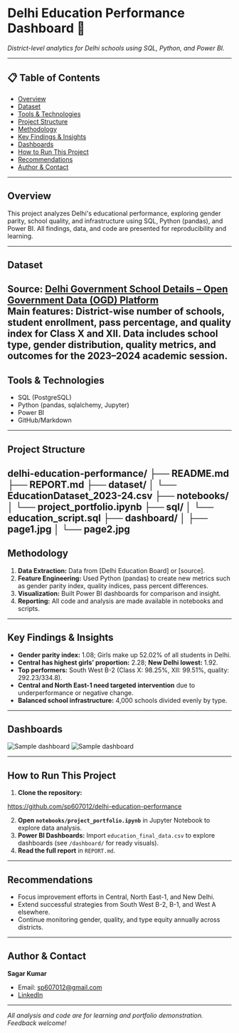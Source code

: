 # Delhi Education Performance Dashboard 🏫

*District-level analytics for Delhi schools using SQL, Python, and Power BI.*

---

## 📋 Table of Contents

- [Overview](#overview)
- [Dataset](#dataset)
- [Tools & Technologies](#tools--technologies)
- [Project Structure](#project-structure)
- [Methodology](#methodology)
- [Key Findings & Insights](#key-findings--insights)
- [Dashboards](#dashboards)
- [How to Run This Project](#how-to-run-this-project)
- [Recommendations](#recommendations)
- [Author & Contact](#author--contact)

---

## Overview

This project analyzes Delhi's educational performance, exploring gender parity, school quality, and infrastructure using SQL, Python (pandas), and Power BI. All findings, data, and code are presented for reproducibility and learning.

---


## Dataset

Source: [Delhi Government School Details – Open Government Data (OGD) Platform](https://www.data.gov.in/catalog/delhi-government-school-details)  
Main features: District-wise number of schools, student enrollment, pass percentage, and quality index for Class X and XII. Data includes school type, gender distribution, quality metrics, and outcomes for the 2023–2024 academic session.
---

## Tools & Technologies

- SQL (PostgreSQL)
- Python (pandas, sqlalchemy, Jupyter)
- Power BI
- GitHub/Markdown

---

## Project Structure
delhi-education-performance/
├── README.md
├── REPORT.md
├── dataset/
│ └── EducationDataset_2023-24.csv
├── notebooks/
│ └── project_portfolio.ipynb
├── sql/
│ └── education_script.sql
├── dashboard/
│ ├── page1.jpg
│ └── page2.jpg
---

## Methodology

1. **Data Extraction:** Data from [Delhi Education Board] or [source].
2. **Feature Engineering:** Used Python (pandas) to create new metrics such as gender parity index, quality indices, pass percent differences.
3. **Visualization:** Built Power BI dashboards for comparison and insight.
4. **Reporting:** All code and analysis are made available in notebooks and scripts.

---

## Key Findings & Insights

- **Gender parity index:** 1.08; Girls make up 52.02% of all students in Delhi.
- **Central has highest girls’ proportion:** 2.28; **New Delhi lowest:** 1.92.
- **Top performers:** South West B-2 (Class X: 98.25%, XII: 99.51%, quality: 292.23/334.8).
- **Central and North East-1 need targeted intervention** due to underperformance or negative change.
- **Balanced school infrastructure:** 4,000 schools divided evenly by type.

---

## Dashboards

![Sample dashboard](dashboard/page1.jpg)
![Sample dashboard](dashboard/page2.jpg)

---

## How to Run This Project

1. **Clone the repository:**

https://github.com/sp607012/delhi-education-performance

2. **Open `notebooks/project_portfolio.ipynb`** in Jupyter Notebook to explore data analysis.
3. **Power BI Dashboards:** Import `education_final_data.csv` to explore dashboards (see `/dashboard/` for ready visuals).
4. **Read the full report** in `REPORT.md`.

---

## Recommendations

- Focus improvement efforts in Central, North East-1, and New Delhi.
- Extend successful strategies from South West B-2, B-1, and West A elsewhere.
- Continue monitoring gender, quality, and type equity annually across districts.

---

## Author & Contact

  **Sagar Kumar**

- Email: sp607012@gmail.com  
- [LinkedIn](https://www.linkedin.com/in/iamsagarkumar)

---

*All analysis and code are for learning and portfolio demonstration. Feedback welcome!*



